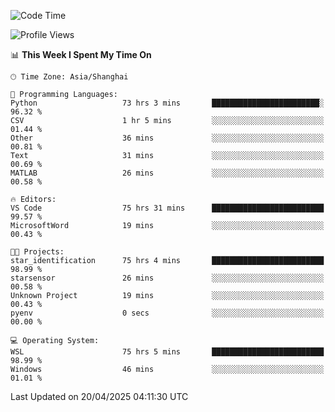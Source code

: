 <!--START_SECTION:waka-->
![Code Time](http://img.shields.io/badge/Code%20Time-2%2C675%20hrs%2016%20mins-blue)

![Profile Views](http://img.shields.io/badge/Profile%20Views-0-blue)

📊 **This Week I Spent My Time On** 

```text
🕑︎ Time Zone: Asia/Shanghai

💬 Programming Languages: 
Python                   73 hrs 3 mins       ████████████████████████░   96.32 % 
CSV                      1 hr 5 mins         ░░░░░░░░░░░░░░░░░░░░░░░░░   01.44 % 
Other                    36 mins             ░░░░░░░░░░░░░░░░░░░░░░░░░   00.81 % 
Text                     31 mins             ░░░░░░░░░░░░░░░░░░░░░░░░░   00.69 % 
MATLAB                   26 mins             ░░░░░░░░░░░░░░░░░░░░░░░░░   00.58 % 

🔥 Editors: 
VS Code                  75 hrs 31 mins      █████████████████████████   99.57 % 
MicrosoftWord            19 mins             ░░░░░░░░░░░░░░░░░░░░░░░░░   00.43 % 

🐱‍💻 Projects: 
star_identification      75 hrs 4 mins       █████████████████████████   98.99 % 
starsensor               26 mins             ░░░░░░░░░░░░░░░░░░░░░░░░░   00.58 % 
Unknown Project          19 mins             ░░░░░░░░░░░░░░░░░░░░░░░░░   00.43 % 
pyenv                    0 secs              ░░░░░░░░░░░░░░░░░░░░░░░░░   00.00 % 

💻 Operating System: 
WSL                      75 hrs 5 mins       █████████████████████████   98.99 % 
Windows                  46 mins             ░░░░░░░░░░░░░░░░░░░░░░░░░   01.01 % 
```


 Last Updated on 20/04/2025 04:11:30 UTC
<!--END_SECTION:waka-->